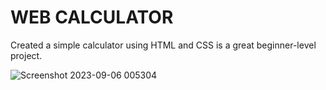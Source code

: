 # WEB CALCULATOR

Created a simple calculator using HTML and CSS is a great beginner-level project.

![Screenshot 2023-09-06 005304](https://github.com/hashi43/Calculator/assets/108570118/80f516af-a3d6-47b3-be01-70c6aa202eff)
